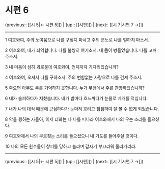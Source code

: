 # 시편 6

(previous:: [[시 5|← 시편 5]]) | (up:: [[시편]]) | (next:: [[시 7|시편 7 →]])

***




1 
여호와여, 주의 노여움으로 나를 꾸짖지 마시고 주의 분노로 나를 벌하지 마소서. 



2 
여호와여, 내가 쇠약합니다. 나를 불쌍히 여기소서. 내 몸이 병들었습니다. 나를 고쳐 주소서. 



3 
내 마음이 심히 괴로운데 여호와여, 언제까지 기다리겠습니까? 



4 
여호와여, 오셔서 나를 구하소서. 주의 변함없는 사랑으로 나를 건져 주소서. 



5 
죽으면 아무도 주를 기억하지 못합니다. 누가 무덤에서 주를 찬양하겠습니까? 



6 
내가 슬퍼하다가 지쳤습니다. 내가 밤마다 흐느끼다가 눈물로 베개를 적십니다. 



7 
내가 나의 대적 때문에 근심하다가 눈마저 흐리고 침침하여 잘 볼 수 없게 되었습니다. 



8 
악을 행하는 자들아, 이제 너희는 다 나를 떠나라 여호와께서 나의 우는 소리를 들으셨다. 



9 
여호와께서 나의 부르짖는 소리를 들으셨으니 내 기도를 들어주실 것이다. 



10 
나의 모든 원수들이 창피를 당하고 놀라며 갑자기 부끄러워 물러가리라.

***

(previous:: [[시 5|← 시편 5]]) | (up:: [[시편]]) | (next:: [[시 7|시편 7 →]])
